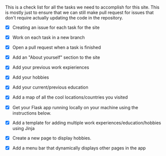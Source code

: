 This is a check list for all the tasks we need to accomplish for this site.
This is mostly just to ensure that we can still make pull request for issues that don't require actually updating the code in the repository.


-[x] Creating an issue for each task for the site
-[x] Work on each task in a new branch
-[x] Open a pull request when a task is finished
-[x] Add an "About yourself" section to the site
-[x] Add your previous work expieriences
-[x] Add your hobbies
-[x] Add your current/previous education
-[x] Add a map of all the cool locations/countries you visited
-[x] Get your Flask app running locally on your machine using the instructions below.
-[x] Add a template for adding multiple work experiences/education/hobbies using Jinja
-[x] Create a new page to display hobbies.
-[x] Add a menu bar that dynamically displays other pages in the app
 
